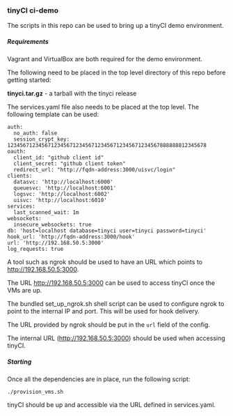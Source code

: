 ### tinyCI ci-demo

The scripts in this repo can be used to bring up a tinyCI demo environment.

##### Requirements

Vagrant and VirtualBox are both required for the demo environment.


The following need to be placed in the top level directory of this repo before getting started:

**tinyci.tar.gz** - a tarball with the tinyci release


The services.yaml file also needs to be placed at the top level.
The following template can be used:
```
auth:
  no_auth: false
  session_crypt_key: 1234567123456712345671234567123456712345671234567888888812345678
oauth:
  client_id: "github client id"
  client_secret: "github client token"
  redirect_url: "http://fqdn-address:3000/uisvc/login"
clients:
  datasvc: 'http://localhost:6000'
  queuesvc: 'http://localhost:6001'
  logsvc: 'http://localhost:6002'
  uisvc: 'http://localhost:6010'
services:
  last_scanned_wait: 1m
websockets:
  insecure_websockets: true
db: 'host=localhost database=tinyci user=tinyci password=tinyci'
hook_url: 'http://fqdn-address:3000/hook'
url: 'http://192.168.50.5:3000'
log_requests: true
```


A tool such as ngrok should be used to have an URL which points to http://192.168.50.5:3000.

The URL http://192.168.50.5:3000 can be used to access tinyCI once the VMs are up.

The bundled set_up_ngrok.sh shell script can be used to configure ngrok to point to the internal
IP and port. This will be used for hook delivery.

The URL provided by ngrok should be put in the `url` field of the config.

The internal URL (http://192.168.50.5:3000) should be used when accessing tinyCI.

##### Starting

Once all the dependencies are in place, run the following script:
```
./provision_vms.sh
```

tinyCI should be up and accessible via the URL defined in services.yaml.
